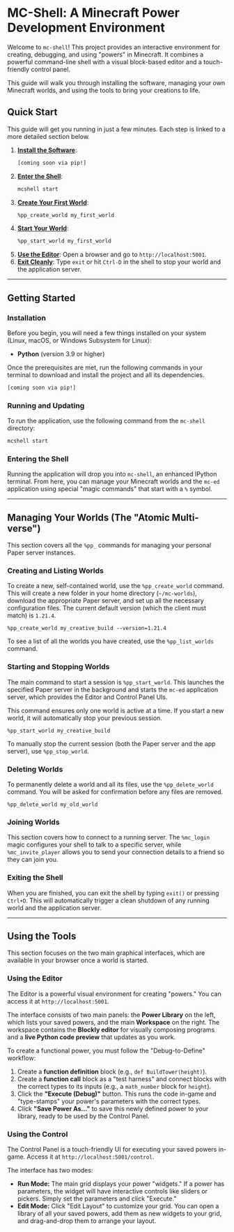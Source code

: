 # MC-Shell: A Minecraft Power Development Environment 

Welcome to `mc-shell`! This project provides an interactive environment for creating, debugging, and using "powers" in Minecraft. It combines a powerful command-line shell with a visual block-based editor and a touch-friendly control panel.

This guide will walk you through installing the software, managing your own Minecraft worlds, and using the tools to bring your creations to life.

## Quick Start

This guide will get you running in just a few minutes. Each step is linked to a more detailed section below.

1.  **[Install the Software](#installation)**:
    ```bash
    [coming soon via pip!]
    ```
2.  **[Enter the Shell](#entering-the-shell)**:
    ```bash
    mcshell start
    ```
3.  **[Create Your First World](#creating-and-listing-worlds)**:
    ```bash
    %pp_create_world my_first_world
    ```
4.  **[Start Your World](#starting-and-stopping-worlds)**:
    ```bash
    %pp_start_world my_first_world
    ```
5.  **[Use the Editor](#using-the-editor)**: Open a browser and go to `http://localhost:5001`.
6.  **[Exit Cleanly](#exiting-the-shell)**: Type `exit` or hit `Ctrl-D` in the shell to stop your world and the application server.

---

## Getting Started

### Installation

Before you begin, you will need a few things installed on your system (Linux, macOS, or Windows Subsystem for Linux):
* **Python** (version 3.9 or higher)

Once the prerequisites are met, run the following commands in your terminal to download and install the project and all its dependencies.

```bash
[coming soon via pip!]
````

### Running and Updating

To run the application, use the following command from the `mc-shell` directory:

```bash
mcshell start
```

### Entering the Shell

Running the application will drop you into `mc-shell`, an enhanced IPython terminal. From here, you can manage your Minecraft worlds and the `mc-ed` application using special "magic commands" that start with a `%` symbol.

-----

##  Managing Your Worlds (The "Atomic Multi-verse")

This section covers all the `%pp_` commands for managing your personal Paper server instances.

### Creating and Listing Worlds

To create a new, self-contained world, use the `%pp_create_world` command. This will create a new folder in your home directory (`~/mc-worlds`), download the appropriate Paper server, and set up all the necessary configuration files. The current default version (which the client must match) is `1.21.4`.
```ipython
%pp_create_world my_creative_build --version=1.21.4
```

To see a list of all the worlds you have created, use the `%pp_list_worlds` command.

### Starting and Stopping Worlds

The main command to start a session is `%pp_start_world`. This launches the specified Paper server in the background and starts the `mc-ed` application server, which provides the Editor and Control Panel UIs.

This command ensures only one world is active at a time. If you start a new world, it will automatically stop your previous session.

```ipython
%pp_start_world my_creative_build
```

To manually stop the current session (both the Paper server and the app server), use `%pp_stop_world`.

### Deleting Worlds

To permanently delete a world and all its files, use the `%pp_delete_world` command. You will be asked for confirmation before any files are removed.

```ipython
%pp_delete_world my_old_world
```

### Joining Worlds

This section covers how to connect to a running server. The `%mc_login` magic configures your shell to talk to a specific server, while `%mc_invite_player` allows you to send your connection details to a friend so they can join you.

### Exiting the Shell

When you are finished, you can exit the shell by typing `exit()` or pressing `Ctrl+D`. This will automatically trigger a clean shutdown of any running world and the application server.

-----

## Using the Tools

This section focuses on the two main graphical interfaces, which are available in your browser once a world is started.

### Using the Editor

The Editor is a powerful visual environment for creating "powers." You can access it at `http://localhost:5001`.

The interface consists of two main panels: the **Power Library** on the left, which lists your saved powers, and the main **Workspace** on the right. The workspace contains the **Blockly editor** for visually composing programs and a **live Python code preview** that updates as you work.

To create a functional power, you must follow the "Debug-to-Define" workflow:

1.  Create a **function definition** block (e.g., `def BuildTower(height)`).
2.  Create a **function call** block as a "test harness" and connect blocks with the correct types to its inputs (e.g., a `math_number` block for `height`).
3.  Click the **"Execute (Debug)"** button. This runs the code in-game and "type-stamps" your power's parameters with the correct types.
4.  Click **"Save Power As..."** to save this newly defined power to your library, ready to be used by the Control Panel.

### Using the Control

The Control Panel is a touch-friendly UI for executing your saved powers in-game. Access it at `http://localhost:5001/control`.

The interface has two modes:

  * **Run Mode:** The main grid displays your power "widgets." If a power has parameters, the widget will have interactive controls like sliders or pickers. Simply set the parameters and click "Execute."
  * **Edit Mode:** Click "Edit Layout" to customize your grid. You can open a library of all your saved powers, add them as new widgets to your grid, and drag-and-drop them to arrange your layout.
